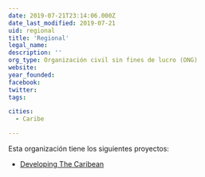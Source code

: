 ```yaml
---
date: 2019-07-21T23:14:06.000Z
date_last_modified: 2019-07-21
uid: regional
title: 'Regional'
legal_name: 
description: ''
org_type: Organización civil sin fines de lucro (ONG)
website: 
year_founded: 
facebook: 
twitter: 
tags:

cities: 
  - Caribe

---
```


Esta organización tiene los siguientes proyectos:

- [Developing The Caribean](/proyectos/developing-the-caribean)
